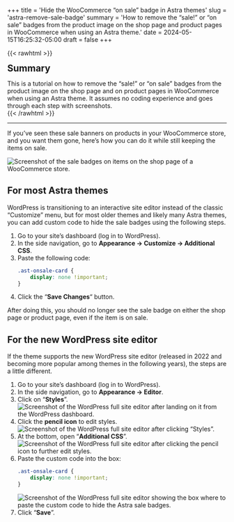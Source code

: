 +++
title = 'Hide the WooCommerce “on sale” badge in Astra themes'
slug = 'astra-remove-sale-badge'
summary = 'How to remove the “sale!” or “on sale” badges from the product image on the shop page and product pages in WooCommerce when using an Astra theme.'
date = 2024-05-15T16:25:32-05:00
draft = false
+++

{{< rawhtml >}}
<div class="rounded-lg px-8 py-8 bg-[#9D6095E3] text-gray-50 text-lg">
	<h2 class="text-gray-50" style="margin-top: 0; margin-bottom: 0.6rem;">Summary</h2>
	<p style="margin-bottom: 0;">This is a tutorial on how to remove the “sale!” or “on sale” badges from the product image on the shop page and on product pages in WooCommerce when using an Astra theme. It assumes no coding experience and goes through each step with screenshots.</p>
</div>
{{< /rawhtml >}}

---

If you’ve seen these sale banners on products in your WooCommerce store, and you want them gone, here’s how you can do it while still keeping the items on sale.

![Screenshot of the sale badges on items on the shop page of a WooCommerce store.](/blog/2024-05-15-astra-remove-sale-badge/shop-page-sale-badges.png)

## For most Astra themes

WordPress is transitioning to an interactive site editor instead of the classic “Customize” menu, but for most older themes and likely many Astra themes, you can add custom code to hide the sale badges using the following steps.

1. Go to your site’s dashboard (log in to WordPress).
2. In the side navigation, go to **Appearance → Customize → Additional CSS**.
3. Paste the following code:
	```css
	.ast-onsale-card {
		display: none !important;
	}
	```
4. Click the “**Save Changes**“ button.

After doing this, you should no longer see the sale badge on either the shop page or product page, even if the item is on sale.

## For the new WordPress site editor

If the theme supports the new WordPress site editor (released in 2022 and becoming more popular among themes in the following years), the steps are a little different.

1. Go to your site’s dashboard (log in to WordPress).
2. In the side navigation, go to **Appearance → Editor**.
3. Click on “**Styles**”.
	![Screenshot of the WordPress full site editor after landing on it from the WordPress dashboard.](/blog/2024-05-15-astra-remove-sale-badge/site-editor-design.png)
4. Click the **pencil icon** to edit styles.
	![Screenshot of the WordPress full site editor after clicking “Styles”.](/blog/2024-05-15-astra-remove-sale-badge/site-editor-styles.png)
5. At the bottom, open “**Additional CSS**”.
	![Screenshot of the WordPress full site editor after clicking the pencil icon to further edit styles.](/blog/2024-05-15-astra-remove-sale-badge/site-editor-styles-edit.png)
6. Paste the custom code into the box:
	```css
	.ast-onsale-card {
		display: none !important;
	}
	```
	![Screenshot of the WordPress full site editor showing the box where to paste the custom code to hide the Astra sale badges.](/blog/2024-05-15-astra-remove-sale-badge/site-editor-css.png)
7. Click “**Save**”.
